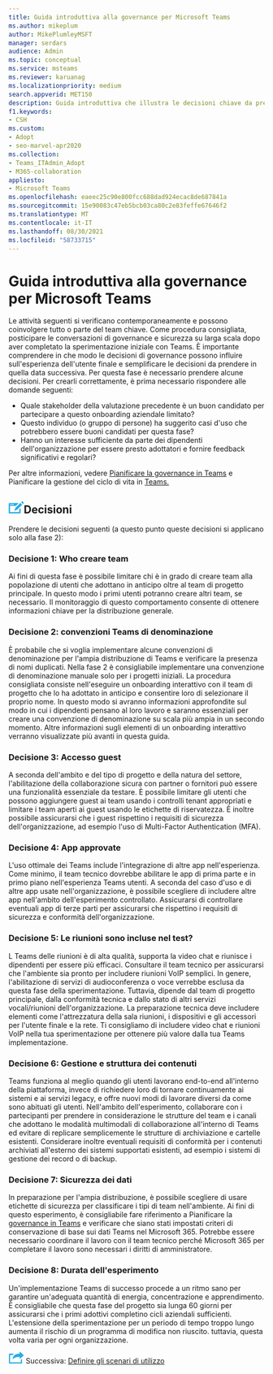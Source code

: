 ```yaml
---
title: Guida introduttiva alla governance per Microsoft Teams
ms.author: mikeplum
author: MikePlumleyMSFT
manager: serdars
audience: Admin
ms.topic: conceptual
ms.service: msteams
ms.reviewer: karuanag
ms.localizationpriority: medium
search.appverid: MET150
description: Guida introduttiva che illustra le decisioni chiave da prendere per la fase 2 del piano Microsoft Teams di adozione.
f1.keywords:
- CSH
ms.custom:
- Adopt
- seo-marvel-apr2020
ms.collection:
- Teams_ITAdmin_Adopt
- M365-collaboration
appliesto:
- Microsoft Teams
ms.openlocfilehash: eaeec25c90e800fcc688dad924ecac8de687841a
ms.sourcegitcommit: 15e90083c47eb5bcb03ca80c2e83feffe67646f2
ms.translationtype: MT
ms.contentlocale: it-IT
ms.lasthandoff: 08/30/2021
ms.locfileid: "58733715"
---
```

# <a name="governance-quick-start-for-microsoft-teams"></a>Guida introduttiva alla governance per Microsoft Teams

Le attività seguenti si verificano contemporaneamente e possono coinvolgere tutto o parte del team chiave. Come procedura consigliata, posticipare le conversazioni di governance e sicurezza su larga scala dopo aver completato la sperimentazione iniziale con Teams. È importante comprendere in che modo le decisioni di governance possono influire sull'esperienza dell'utente finale e semplificare le decisioni da prendere in quella data successiva. Per questa fase è necessario prendere alcune decisioni. Per crearli correttamente, è prima necessario rispondere alle domande seguenti:

- Quale stakeholder della valutazione precedente è un buon candidato per partecipare a questo onboarding aziendale limitato?
- Questo individuo (o gruppo di persone) ha suggerito casi d'uso che potrebbero essere buoni candidati per questa fase?  
- Hanno un interesse sufficiente da parte dei dipendenti dell'organizzazione per essere presto adottatori e fornire feedback significativi e regolari? 

Per altre informazioni, vedere [Pianificare la governance in Teams](plan-teams-governance.md) e Pianificare la gestione del ciclo di vita in [Teams.](plan-teams-lifecycle.md)

## <a name="an-icon-representing-a-decision-pointdecisions"></a>![Icona che rappresenta un punto di decisione.](media/teams-adoption-decision-icon.png)Decisioni

Prendere le decisioni seguenti (a questo punto queste decisioni si applicano solo alla fase 2):

### <a name="decision-1-who-can-create-teams"></a>Decisione 1: Who creare team 

Ai fini di questa fase è possibile limitare chi è in grado di creare team alla popolazione di utenti che adottano in anticipo oltre al team di progetto principale. In questo modo i primi utenti potranno creare altri team, se necessario. Il monitoraggio di questo comportamento consente di ottenere informazioni chiave per la distribuzione generale.

### <a name="decision-2-teams-naming-conventions"></a>Decisione 2: convenzioni Teams di denominazione 

È probabile che si voglia implementare alcune convenzioni di denominazione per l'ampia distribuzione di Teams e verificare la presenza di nomi duplicati. Nella fase 2 è consigliabile implementare una convenzione di denominazione manuale solo per i progetti iniziali. La procedura consigliata consiste nell'eseguire un onboarding interattivo con il team di progetto che lo ha adottato in anticipo e consentire loro di selezionare il proprio nome. In questo modo si avranno informazioni approfondite sul modo in cui i dipendenti pensano al loro lavoro e saranno essenziali per creare una convenzione di denominazione su scala più ampia in un secondo momento. Altre informazioni sugli elementi di un onboarding interattivo verranno visualizzate più avanti in questa guida.

### <a name="decision-3-guest-access"></a>Decisione 3: Accesso guest

A seconda dell'ambito e del tipo di progetto e della natura del settore, l'abilitazione della collaborazione sicura con partner o fornitori può essere una funzionalità essenziale da testare. È possibile limitare gli utenti che possono aggiungere guest ai team usando i controlli tenant appropriati e limitare i team aperti ai guest usando le etichette di riservatezza. È inoltre possibile assicurarsi che i guest rispettino i requisiti di sicurezza dell'organizzazione, ad esempio l'uso di Multi-Factor Authentication (MFA).

### <a name="decision-4-approved-apps"></a>Decisione 4: App approvate

L'uso ottimale dei Teams include l'integrazione di altre app nell'esperienza. Come minimo, il team tecnico dovrebbe abilitare le app di prima parte e in primo piano nell'esperienza Teams utenti. A seconda del caso d'uso e di altre app usate nell'organizzazione, è possibile scegliere di includere altre app nell'ambito dell'esperimento controllato. Assicurarsi di controllare eventuali app di terze parti per assicurarsi che rispettino i requisiti di sicurezza e conformità dell'organizzazione.

### <a name="decision-5-are-meetings-included-in-your-test"></a>Decisione 5: Le riunioni sono incluse nel test? 

L Teams delle riunioni è di alta qualità, supporta la video chat e riunisce i dipendenti per essere più efficaci. Consultare il team tecnico per assicurarsi che l'ambiente sia pronto per includere riunioni VoIP semplici. In genere, l'abilitazione di servizi di audioconferenza o voce verrebbe esclusa da questa fase della sperimentazione. Tuttavia, dipende dal team di progetto principale, dalla conformità tecnica e dallo stato di altri servizi vocali/riunioni dell'organizzazione. La preparazione tecnica deve includere elementi come l'attrezzatura della sala riunioni, i dispositivi e gli accessori per l'utente finale e la rete. Ti consigliamo di includere video chat e riunioni VoIP nella tua sperimentazione per ottenere più valore dalla tua Teams implementazione. 

### <a name="decision-6-content-management-and-structure"></a>Decisione 6: Gestione e struttura dei contenuti
Teams funziona al meglio quando gli utenti lavorano end-to-end all'interno della piattaforma, invece di richiedere loro di tornare continuamente ai sistemi e ai servizi legacy, e offre nuovi modi di lavorare diversi da come sono abituati gli utenti. Nell'ambito dell'esperimento, collaborare con i partecipanti per prendere in considerazione le strutture del team e i canali che adottano le modalità multimodali di collaborazione all'interno di Teams ed evitare di replicare semplicemente le strutture di archiviazione e cartelle esistenti. Considerare inoltre eventuali requisiti di conformità per i contenuti archiviati all'esterno dei sistemi supportati esistenti, ad esempio i sistemi di gestione dei record o di backup.

### <a name="decision-7--data-security"></a>Decisione 7: Sicurezza dei dati

In preparazione per l'ampia distribuzione, è possibile scegliere di usare etichette di sicurezza per classificare i tipi di team nell'ambiente. Ai fini di questo esperimento, è consigliabile fare riferimento a Pianificare la [governance in Teams](plan-teams-governance.md) e verificare che siano stati impostati criteri di conservazione di base sui dati Teams nel Microsoft 365. Potrebbe essere necessario coordinare il lavoro con il team tecnico perché Microsoft 365 per completare il lavoro sono necessari i diritti di amministratore.

### <a name="decision-8-length-of-your-experiment"></a>Decisione 8: Durata dell'esperimento

Un'implementazione Teams di successo procede a un ritmo sano per garantire un'adeguata quantità di energia, concentrazione e apprendimento. È consigliabile che questa fase del progetto sia lunga 60 giorni per assicurarsi che i primi adottivi completino cicli aziendali sufficienti. L'estensione della sperimentazione per un periodo di tempo troppo lungo aumenta il rischio di un programma di modifica non riuscito. tuttavia, questa volta varia per ogni organizzazione.  

![Icona che rappresenta il passaggio successivo.](media/teams-adoption-next-icon.png) Successiva: [Definire gli scenari di utilizzo](teams-adoption-define-usage-scenarios.md)
